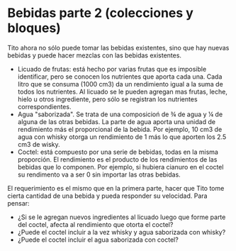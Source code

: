 # Bebidas parte 2 (colecciones y bloques)

Tito ahora no sólo puede tomar las bebidas existentes, sino que hay nuevas bebidas y puede hacer mezclas con las bebidas existentes. 

- Licuado de frutas: está hecho por varias frutas que es imposible identificar, pero se conocen los nutrientes que aporta cada una. Cada litro que se consuma (1000 cm3) da un rendimiento igual a la suma de todos los nutrientes. Al licuado se le pueden agregan mas frutas, leche, hielo u otros ingrediente, pero sólo se registran los nutrientes correspondientes.
- Agua "saborizada". Se trata de una composicioń de ¾ de agua y ¼ de alguna de las otras bebidas. La parte de agua aporta una unidad de rendimiento más el proporcional de la bebida. Por ejemplo, 10 cm3 de agua con whisky otorga un rendimiento de 1 más lo que aporten los 2.5 cm3 de wisky. 
- Coctel: está compuesto por una serie de bebidas, todas en la misma proporción. El rendimiento es el producto de los rendimientos de las bebidas que lo componen. Por ejemplo, si hubiera cianuro en el coctel su rendimento va a ser 0 sin importar las otras bebidas. 

El requerimiento es el mismo que en la primera parte, hacer que Tito tome cierta cantidad de una bebida y pueda responder su velocidad. 
Para pensar:
- ¿Si se le agregan nuevos ingredientes al licuado luego que forme parte del coctel, afecta al rendimiento que otorta el coctel? 
- ¿Puede el coctel incluir a la vez whisky y agua saborizada con whisky?
- ¿Puede el coctel incluir el agua saborizada con coctel?
